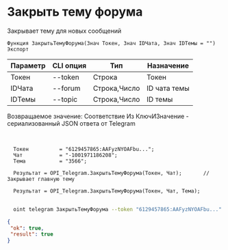 ﻿---
sidebar_position: 4
---

# Закрыть тему форума
 Закрывает тему для новых сообщений



`Функция ЗакрытьТемуФорума(Знач Токен, Знач IDЧата, Знач IDТемы = "") Экспорт`

  | Параметр | CLI опция | Тип | Назначение |
  |-|-|-|-|
  | Токен | --token | Строка | Токен |
  | IDЧата | --forum | Строка,Число | ID чата темы |
  | IDТемы | --topic | Строка,Число | ID темы |

  
  Возвращаемое значение:   Соответствие Из КлючИЗначение - сериализованный JSON ответа от Telegram

<br/>




```bsl title="Пример кода"
  Токен          = "6129457865:AAFyzNYOAFbu...";
  Чат            = "-1001971186208";
  Тема           = "3566";
  
  Результат = OPI_Telegram.ЗакрытьТемуФорума(Токен, Чат);       // Закрывает главную тему
  
  Результат = OPI_Telegram.ЗакрытьТемуФорума(Токен, Чат, Тема);
```
	


```sh title="Пример команды CLI"
    
  oint telegram ЗакрытьТемуФорума --token "6129457865:AAFyzNYOAFbu..." --forum %forum% --topic %topic%

```

```json title="Результат"
{
 "ok": true,
 "result": true
}
```

